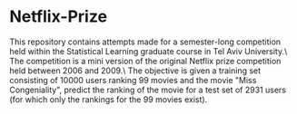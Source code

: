 # Netflix-Prize
This repository contains attempts made for a semester-long competition held within the Statistical Learning graduate course in Tel Aviv University.\\
The competition is a mini version of the original Netflix prize competition held between 2006 and 2009.\\
The objective is given a training set consisting of 10000 users ranking 99 movies and the movie "Miss Congeniality", predict the ranking of the movie for a test set of 2931 users (for which only the rankings for the 99 movies exist).

